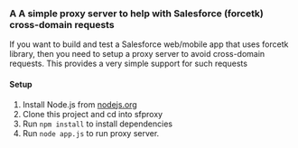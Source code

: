### A A simple proxy server to help with Salesforce (forcetk) cross-domain requests ###

If you want to build and test a Salesforce web/mobile app that uses forcetk library, then you need
to setup a proxy server to avoid cross-domain requests. This provides a very simple support for such
requests

#### Setup

1. Install Node.js from <a href="http://nodejs.org" target="_blank">nodejs.org</a>
2. Clone this project and cd into sfproxy
3. Run `npm install` to install dependencies
4. Run `node app.js` to run proxy server.